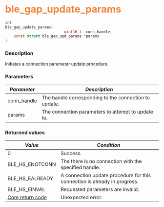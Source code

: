 ## <font color="#F2853F" style="font-size:24pt">ble\_gap\_update\_params</font>

```c
int
ble_gap_update_params(
                           uint16_t  conn_handle,
    const struct ble_gap_upd_params *params
)
```

### Description

Initiates a connection parameter update procedure.

### Parameters

| *Parameter* | *Description* |
|-------------|---------------|
| conn\_handle | The handle corresponding to the connection to update. |
| params | The connection parameters to attempt to update to. |

### Returned values

| *Value* | *Condition* |
|---------|-------------|
| 0 | Success. |
| BLE\_HS\_ENOTCONN | The there is no connection with the specified handle. |
| BLE\_HS\_EALREADY | A connection update procedure for this connection is already in progress. |
| BLE\_HS\_EINVAL | Requested parameters are invalid. |
| [Core return code](../../ble_hs_return_codes/#return-codes-core) | Unexpected error. |
